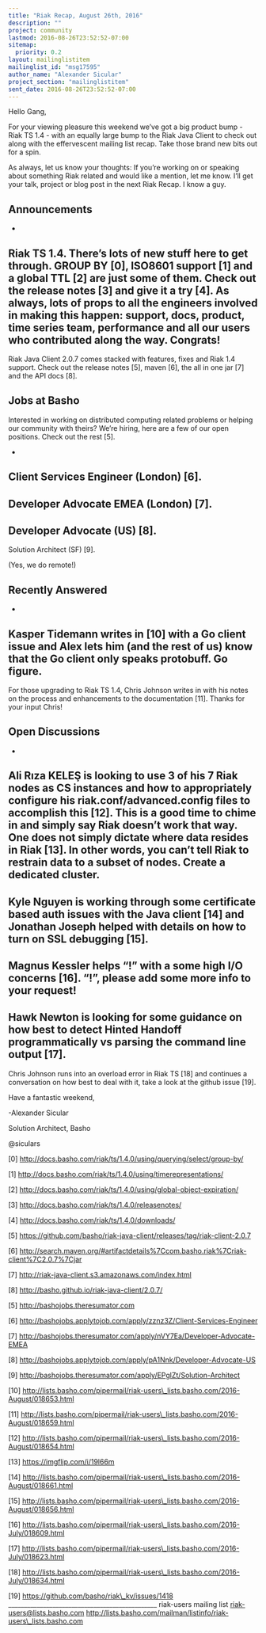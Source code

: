 ```yaml
---
title: "Riak Recap, August 26th, 2016"
description: ""
project: community
lastmod: 2016-08-26T23:52:52-07:00
sitemap:
  priority: 0.2
layout: mailinglistitem
mailinglist_id: "msg17595"
author_name: "Alexander Sicular"
project_section: "mailinglistitem"
sent_date: 2016-08-26T23:52:52-07:00
---
```



Hello Gang,

For your viewing pleasure this weekend we’ve got a big product bump - Riak
TS 1.4 - with an equally large bump to the Riak Java Client to check out
along with the effervescent mailing list recap. Take those brand new bits
out for a spin.

As always, let us know your thoughts: If you’re working on or speaking
about something Riak related and would like a mention, let me know. I’ll
get your talk, project or blog post in the next Riak Recap. I know a guy.

## Announcements


 -

 Riak TS 1.4. There’s lots of new stuff here to get through. GROUP BY
 [0], ISO8601 support [1] and a global TTL [2] are just some of them. Check
 out the release notes [3] and give it a try [4]. As always, lots of props
 to all the engineers involved in making this happen: support, docs,
 product, time series team, performance and all our users who contributed
 along the way. Congrats!
 -

 Riak Java Client 2.0.7 comes stacked with features, fixes and Riak 1.4
 support. Check out the release notes [5], maven [6], the all in one jar [7]
 and the API docs [8].



## Jobs at Basho

Interested in working on distributed computing related problems or helping
our community with theirs? We’re hiring, here are a few of our open
positions. Check out the rest [5].


 -

 Client Services Engineer (London) [6].
 -

 Developer Advocate EMEA (London) [7].
 -

 Developer Advocate (US) [8].
 -

 Solution Architect (SF) [9].


(Yes, we do remote!)


## Recently Answered


 -

 Kasper Tidemann writes in [10] with a Go client issue and Alex lets him
 (and the rest of us) know that the Go client only speaks protobuff. Go
 figure.
 -

 For those upgrading to Riak TS 1.4, Chris Johnson writes in with his
 notes on the process and enhancements to the documentation [11]. Thanks for
 your input Chris!



## Open Discussions


 -

 Ali Rıza KELEŞ is looking to use 3 of his 7 Riak nodes as CS instances
 and how to appropriately configure his riak.conf/advanced.config files to
 accomplish this [12]. This is a good time to chime in and simply say Riak
 doesn’t work that way. One does not simply dictate where data resides in
 Riak [13]. In other words, you can’t tell Riak to restrain data to a subset
 of nodes. Create a dedicated cluster.
 -

 Kyle Nguyen is working through some certificate based auth issues with
 the Java client [14] and Jonathan Joseph helped with details on how to turn
 on SSL debugging [15].
 -

 Magnus Kessler helps “!” with a some high I/O concerns [16]. “!”, please
 add some more info to your request!
 -

 Hawk Newton is looking for some guidance on how best to detect Hinted
 Handoff programmatically vs parsing the command line output [17].
 -

 Chris Johnson runs into an overload error in Riak TS [18] and continues
 a conversation on how best to deal with it, take a look at the github issue
 [19].



Have a fantastic weekend,

-Alexander Sicular

Solution Architect, Basho

@siculars

[0] http://docs.basho.com/riak/ts/1.4.0/using/querying/select/group-by/

[1] http://docs.basho.com/riak/ts/1.4.0/using/timerepresentations/

[2] http://docs.basho.com/riak/ts/1.4.0/using/global-object-expiration/

[3] http://docs.basho.com/riak/ts/1.4.0/releasenotes/

[4] http://docs.basho.com/riak/ts/1.4.0/downloads/

[5] https://github.com/basho/riak-java-client/releases/tag/riak-client-2.0.7

[6]
http://search.maven.org/#artifactdetails%7Ccom.basho.riak%7Criak-client%7C2.0.7%7Cjar

[7] http://riak-java-client.s3.amazonaws.com/index.html

[8] http://basho.github.io/riak-java-client/2.0.7/

[5] http://bashojobs.theresumator.com

[6] http://bashojobs.applytojob.com/apply/zznz3Z/Client-Services-Engineer

[7] http://bashojobs.theresumator.com/apply/nVY7Ea/Developer-Advocate-EMEA

[8] http://bashojobs.applytojob.com/apply/pA1Nnk/Developer-Advocate-US

[9] http://bashojobs.theresumator.com/apply/EPglZt/Solution-Architect

[10]
http://lists.basho.com/pipermail/riak-users\_lists.basho.com/2016-August/018653.html

[11]
http://lists.basho.com/pipermail/riak-users\_lists.basho.com/2016-August/018659.html

[12]
http://lists.basho.com/pipermail/riak-users\_lists.basho.com/2016-August/018654.html

[13] https://imgflip.com/i/19l66m

[14]
http://lists.basho.com/pipermail/riak-users\_lists.basho.com/2016-August/018661.html

[15]
http://lists.basho.com/pipermail/riak-users\_lists.basho.com/2016-August/018656.html

[16]
http://lists.basho.com/pipermail/riak-users\_lists.basho.com/2016-July/018609.html

[17]
http://lists.basho.com/pipermail/riak-users\_lists.basho.com/2016-July/018623.html

[18]
http://lists.basho.com/pipermail/riak-users\_lists.basho.com/2016-July/018634.html

[19] https://github.com/basho/riak\_kv/issues/1418
\_\_\_\_\_\_\_\_\_\_\_\_\_\_\_\_\_\_\_\_\_\_\_\_\_\_\_\_\_\_\_\_\_\_\_\_\_\_\_\_\_\_\_\_\_\_\_
riak-users mailing list
riak-users@lists.basho.com
http://lists.basho.com/mailman/listinfo/riak-users\_lists.basho.com

